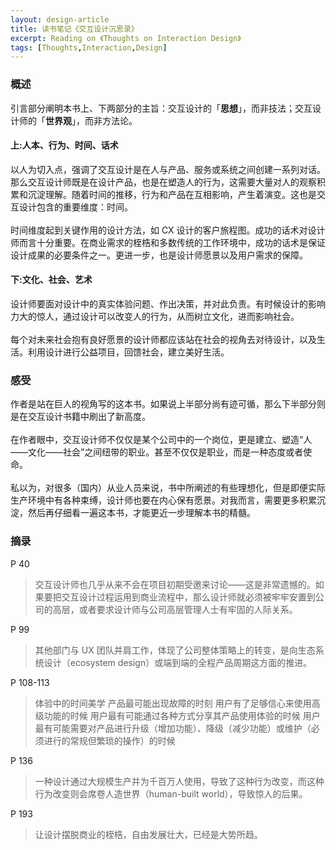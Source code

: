 ```yaml
---
layout: design-article
title: 读书笔记《交互设计沉思录》
excerpt: Reading on 《Thoughts on Interaction Design》
tags: [Thoughts,Interaction,Design]
---
```


### 概述

引言部分阐明本书上、下两部分的主旨：交互设计的「**思想**」，而非技法；交互设计师的「**世界观**」，而非方法论。

#### 上:人本、行为、时间、话术

以人为切入点，强调了交互设计是在人与产品、服务或系统之间创建一系列对话。那么交互设计师既是在设计产品，也是在塑造人的行为，这需要大量对人的观察积累和沉淀理解。随着时间的推移，行为和产品在互相影响，产生着演变。这也是交互设计包含的重要维度：时间。    
<br>
时间维度起到关键作用的设计方法，如 CX 设计的客户旅程图。成功的话术对设计师而言十分重要。在商业需求的桎梏和多数传统的工作环境中，成功的话术是保证设计成果的必要条件之一。更进一步，也是设计师愿景以及用户需求的保障。

#### 下:文化、社会、艺术

设计师要面对设计中的真实体验问题、作出决策，并对此负责。有时候设计的影响力大的惊人，通过设计可以改变人的行为，从而树立文化，进而影响社会。    
<br>
每个对未来社会抱有良好愿景的设计师都应该站在社会的视角去对待设计，以及生活。利用设计进行公益项目，回馈社会，建立美好生活。

### 感受

作者是站在巨人的视角写的这本书。如果说上半部分尚有迹可循，那么下半部分则是在交互设计书籍中刷出了新高度。    
<br>
在作者眼中，交互设计师不仅仅是某个公司中的一个岗位，更是建立、塑造“人——文化——社会”之间纽带的职业。甚至不仅仅是职业，而是一种态度或者使命。    
<br>
私以为，对很多（国内）从业人员来说，书中所阐述的有些理想化，但是即便实际生产环境中有各种束缚，设计师也要在内心保有愿景。对我而言，需要更多积累沉淀，然后再仔细看一遍这本书，才能更近一步理解本书的精髓。


### 摘录

P 40
>交互设计师也几乎从来不会在项目初期受邀来讨论——这是非常遗憾的。如果要把交互设计过程运用到商业流程中，那么设计师就必须被牢牢安置到公司的高层，或者要求设计师与公司高层管理人士有牢固的人际关系。

P 99
>其他部门与 UX 团队并肩工作，体现了公司整体策略上的转变，是向生态系统设计（ecosystem design）或端到端的全程产品周期这方面的推进。

P 108-113
>体验中的时间美学
>产品最可能出现故障的时刻
用户有了足够信心来使用高级功能的时候
用户最有可能通过各种方式分享其产品使用体验的时候
用户最有可能需要对产品进行升级（增加功能）、降级（减少功能）或维护（必须进行的常规但繁琐的操作）的时候

P 136
>一种设计通过大规模生产并为千百万人使用，导致了这种行为改变，而这种行为改变则会席卷人造世界（human-built world），导致惊人的后果。

P 193
>让设计摆脱商业的桎梏，自由发展壮大，已经是大势所趋。
